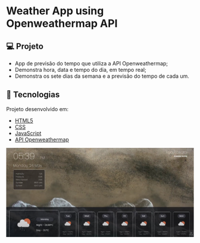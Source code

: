 # Weather App using Openweathermap API

## 💻 Projeto
- App de previsão do tempo que utiliza a API Openweathermap;
- Demonstra hora, data e tempo do dia, em tempo real;
- Demonstra os sete dias da semana e a previsão do tempo de cada um.

## 🧪 Tecnologias

Projeto desenvolvido em:
- [HTML5](https://www.w3c.br/pub/Cursos/CursoHTML5/html5-web.pdf)
- [CSS](https://www.w3schools.com/css/)
- [JavaScript](https://developer.mozilla.org/pt-BR/docs/Web/JavaScript)
- [API Openweathermap](https://openweathermap.org)

<img src="https://github.com/andrezadesousa/weather-app-with-api/blob/main/assets/image/bg.png" />
